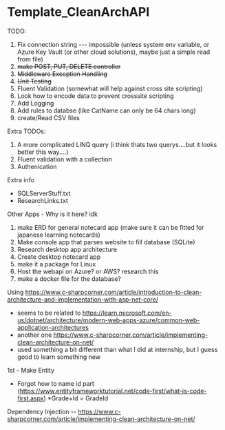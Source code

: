 # Template_CleanArchAPI


TODO:
1. Fix connection string --- impossible (unless system env variable, or Azure Key Vault (or other cloud solutions), maybe just a simple read from file)
2. ~~make POST, PUT, DELETE controller~~
3. ~~Middleware  Exception Handling~~
4. ~~Unit Testing~~
5. Fluent Validation (somewhat will help against cross site scripting)
6. Look how to encode data to prevent crosssite scripting
7. Add Logging
8. Add rules to databse (like CatName can only be 64 chars long)
9. create/Read CSV files


Extra TODOs:
1. A more complicated LINQ query (i think thats two querys....but it looks better this way....)
2. Fluent validation with a collection
5. Authenication 


Extra info
* SQLServerStuff.txt
* ResearchLinks.txt


Other Apps - Why is it here? idk
1. make ERD for general notecard app  (make sure it can be fitted for japanese learning notecards)
2. Make console app that parses website to fill database  (SQLite)
3. Research desktop app architecture
4. Create desktop notecard app
5. make it a package for Linux
6. Host the webapi on Azure? or AWS? research this
7. make a docker file for the database?


Using https://www.c-sharpcorner.com/article/introduction-to-clean-architecture-and-implementation-with-asp-net-core/
* seems to be related to https://learn.microsoft.com/en-us/dotnet/architecture/modern-web-apps-azure/common-web-application-architectures
* another one https://www.c-sharpcorner.com/article/implementing-clean-architecture-on-net/
* used something a bit different than what I did at internship, but I guess good to learn something new

1st - Make Entity
* Forgot how to name id part (https://www.entityframeworktutorial.net/code-first/what-is-code-first.aspx)
*Grade+Id = GradeId

Dependency Injection -- https://www.c-sharpcorner.com/article/implementing-clean-architecture-on-net/


